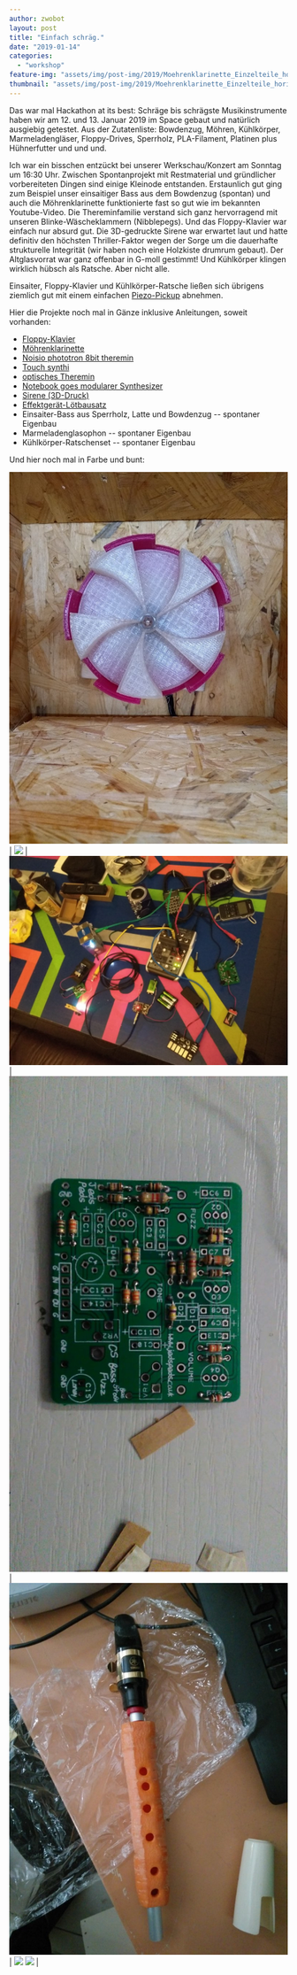 ```yaml
---
author: zwobot
layout: post
title: "Einfach schräg."
date: "2019-01-14"
categories: 
  - "workshop"
feature-img: "assets/img/post-img/2019/Moehrenklarinette_Einzelteile_horizontal-1440x486.jpg"
thumbnail: "assets/img/post-img/2019/Moehrenklarinette_Einzelteile_horizontal-1440x486.jpg"
---
```


Das war mal Hackathon at its best: Schräge bis schrägste Musikinstrumente haben wir am 12. und 13. Januar 2019 im Space gebaut und natürlich ausgiebig getestet. Aus der Zutatenliste: Bowdenzug, Möhren, Kühlkörper, Marmeladengläser, Floppy-Drives, Sperrholz, PLA-Filament, Platinen plus Hühnerfutter und und und.

Ich war ein bisschen entzückt bei unserer Werkschau/Konzert am Sonntag um 16:30 Uhr. Zwischen Spontanprojekt mit Restmaterial und gründlicher vorbereiteten Dingen sind einige Kleinode entstanden. Erstaunlich gut ging zum Beispiel unser einsaitiger Bass aus dem Bowdenzug (spontan) und auch die Möhrenklarinette funktionierte fast so gut wie im bekannten Youtube-Video. Die Thereminfamilie verstand sich ganz hervorragend mit unseren Blinke-Wäscheklammern (Nibblepegs). Und das Floppy-Klavier war einfach nur absurd gut. Die 3D-gedruckte Sirene war erwartet laut und hatte definitiv den höchsten Thriller-Faktor wegen der Sorge um die dauerhafte strukturelle Integrität (wir haben noch eine Holzkiste drumrum gebaut). Der Altglasvorrat war ganz offenbar in G-moll gestimmt! Und Kühlkörper klingen wirklich hübsch als Ratsche. Aber nicht alle.

Einsaiter, Floppy-Klavier und Kühlkörper-Ratsche ließen sich übrigens ziemlich gut mit einem einfachen [Piezo-Pickup](https://www.thomann.de/de/harley_benton_hbt.htm) abnehmen.

Hier die Projekte noch mal in Gänze inklusive Anleitungen, soweit vorhanden:

- [Floppy-Klavier](https://www.instructables.com/id/How-to-Make-Musical-Floppy-Drives/)
- [Möhrenklarinette](https://www.youtube.com/watch?v=zrme04RIsE8)
- [Noisio phototron 8bit theremin](https://noisio.de/photonotron-bauanleitung)
- [Touch synthi](http://circuitcircle.de/kunstprojekte)
- [optisches Theremin](http://florianfusco.com/diy-40106/)
- [Notebook goes modularer Synthesizer](https://vcvrack.com/)
- [Sirene (3D-Druck)](https://www.thingiverse.com/thing:370886)
- [Effektgerät-Lötbausatz](https://www.jedspeds.co.uk/product-page/csound-bass-fuzz)
- Einsaiter-Bass aus Sperrholz, Latte und Bowdenzug -- spontaner Eigenbau
- Marmeladenglasophon -- spontaner Eigenbau
- Kühlkörper-Ratschenset -- spontaner Eigenbau

Und hier noch mal in Farbe und bunt:

![](/assets/img/post-img/2019/Sirene.jpg) | ![](/assets/img/post-img/2019/Floppyklavier_full.jpg) |
![](/assets/img/post-img/2019/Thereminfamilie.jpeg) | ![](/assets/img/post-img/2019/Tretmine_inprogressPlatine.jpeg) |
![](/assets/img/post-img/2019/Moehrenklarinette_Tag2.jpg) | ![](/assets/img/post-img/2019/Marmeladenglasophon.jpg)
![](/assets/img/post-img/2019/Einseiter_gespielt.jpg) |
